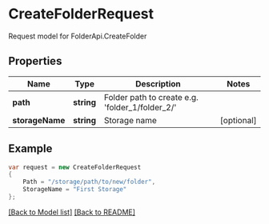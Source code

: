 
# CreateFolderRequest

Request model for FolderApi.CreateFolder

## Properties

Name | Type | Description | Notes
---- | ---- | ----------- | -----
**path** |**string**|Folder path to create e.g. 'folder_1/folder_2/' |
**storageName** |**string**|Storage name |[optional] 

## Example
```csharp
var request = new CreateFolderRequest
{ 
    Path = "/storage/path/to/new/folder",
    StorageName = "First Storage"
};
```

[[Back to Model list]](Models.md) [[Back to README]](README.md)
